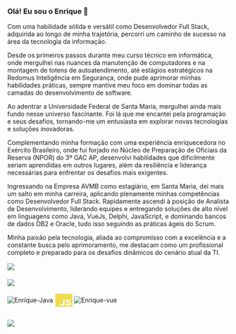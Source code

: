 ### Olá! Eu sou o Enrique 👋

Com uma habilidade sólida e versátil como Desenvolvedor Full Stack, adquirida ao longo de minha trajetória, percorri um caminho de sucesso na área da tecnologia da informação.

Desde os primeiros passos durante meu curso técnico em informática, onde mergulhei nas nuances da manutenção de computadores e na montagem de totens de autoatendimento, até estágios estratégicos na Redomus Inteligência em Segurança, onde pude aprimorar minhas habilidades práticas, sempre mantive meu foco em dominar todas as camadas do desenvolvimento de software.

Ao adentrar a Universidade Federal de Santa Maria, mergulhei ainda mais fundo nesse universo fascinante. Foi lá que me encantei pela programação e seus desafios, tornando-me um entusiasta em explorar novas tecnologias e soluções inovadoras.

Complementando minha formação com uma experiência enriquecedora no Exército Brasileiro, onde fui forjado no Núcleo de Preparação de Oficiais da Reserva (NPOR) do 3º GAC AP, desenvolvi habilidades que dificilmente seriam aprendidas em outros lugares, além da resiliência e liderança necessárias para enfrentar os desafios mais exigentes.

Ingressando na Empresa AVMB como estagiário, em Santa Maria, dei mais um salto em minha carreira, aplicando plenamente minhas competências como Desenvolvedor Full Stack. Rapidamente ascendi à posição de Analista de Desenvolvimento, liderando equipes e entregando soluções de alto nível em linguagens como Java, VueJs, Delphi, JavaScript, e dominando bancos de dados DB2 e Oracle, tudo isso seguindo as práticas ágeis do Scrum.

Minha paixão pela tecnologia, aliada ao compromisso com a excelência e a constante busca pelo aprimoramento, me destacam como um profissional completo e preparado para os desafios dinâmicos do cenário atual da TI.

<div>
    <a href="https://github.com/anuraghazra/github-readme-stats">
      <img align="center" src="https://github-readme-stats.vercel.app/api?username=EnriqueCarvalho&show_icons=true&theme=onedark" />
    </a>
   <br>
   <br>
    <a href="https://github.com/anuraghazra/convoychat">
      <img align="center" src="https://github-readme-stats.vercel.app/api/top-langs/?username=EnriqueCarvalho&layout=compact&theme=onedark" />
    </a>
</div>
 




<div style="display: inline_block"><br>   
  <img align="center" alt="Enrique-Java" height="30" width="40" src="https://cdn.jsdelivr.net/gh/devicons/devicon@latest/icons/java/java-original.svg" />
  <img align="center" alt="Enrique-js" height="30" width="40" src="https://raw.githubusercontent.com/devicons/devicon/master/icons/javascript/javascript-plain.svg">
  <img align="center" alt="Enrique-vue" height="30" width="40" src="https://cdn.jsdelivr.net/gh/devicons/devicon@latest/icons/vuejs/vuejs-original.svg">
          
  
</div>
  
  ##
 
<div> 
  <a href="https://www.linkedin.com/in/enriquedacostacarvalho" target="_blank"><img src="https://img.shields.io/badge/LinkedIn-0077B5?style=for-the-badge&logo=linkedin&logoColor=white" target="_blank"></a>
</div>

 
 
